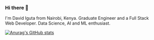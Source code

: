 ### Hi there 👋

I'm David Iguta from Nairobi, Kenya. Graduate Engineer and a Full Stack Web Developer. Data Science, AI and ML enthusiast. 

[![Anurag's GitHub stats](https://github-readme-stats.vercel.app/api?username=iguta?count_private=true)](https://github.com/anuraghazra/github-readme-stats)

<!--
**Iguta/Iguta** is a ✨ _special_ ✨ repository because its `README.md` (this file) appears on your GitHub profile.

Here are some ideas to get you started:

- 🔭 I’m currently working on ...
- 🌱 I’m currently learning ...
- 👯 I’m looking to collaborate on ...
- 🤔 I’m looking for help with ...
- 💬 Ask me about ...
- 📫 How to reach me: ...
- 😄 Pronouns: ...
- ⚡ Fun fact: ...
-->
